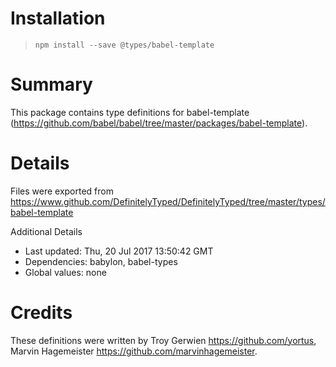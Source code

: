 # Installation
> `npm install --save @types/babel-template`

# Summary
This package contains type definitions for babel-template (https://github.com/babel/babel/tree/master/packages/babel-template).

# Details
Files were exported from https://www.github.com/DefinitelyTyped/DefinitelyTyped/tree/master/types/babel-template

Additional Details
 * Last updated: Thu, 20 Jul 2017 13:50:42 GMT
 * Dependencies: babylon, babel-types
 * Global values: none

# Credits
These definitions were written by Troy Gerwien <https://github.com/yortus>, Marvin Hagemeister <https://github.com/marvinhagemeister>.
